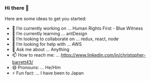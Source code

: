 ### Hi there 👋



Here are some ideas to get you started:

- 🔭 I’m currently working on ... Human Rights First - Blue Witness
- 🌱 I’m currently learning ... antDesign
- 👯 I’m looking to collaborate on ... redux, react, node
- 🤔 I’m looking for help with ... AWS
- 💬 Ask me about ... Anything
- 📫 How to reach me: ... https://www.linkedin.com/in/christopher-barrett43/
- 😄 Pronouns: ... He/Him
- ⚡ Fun fact: ... I have been to Japan

